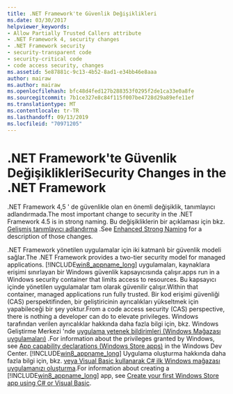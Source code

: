 ```yaml
---
title: .NET Framework'te Güvenlik Değişiklikleri
ms.date: 03/30/2017
helpviewer_keywords:
- Allow Partially Trusted Callers attribute
- .NET Framework 4, security changes
- .NET Framework security
- security-transparent code
- security-critical code
- code access security, changes
ms.assetid: 5e87881c-9c13-4b52-8ad1-e34bb46e8aaa
author: mairaw
ms.author: mairaw
ms.openlocfilehash: bfc48d4fed127b288353f0295f2de1ca33e0a8fe
ms.sourcegitcommit: 7b1ce327e8c84f115f007be4728d29a89efe11ef
ms.translationtype: MT
ms.contentlocale: tr-TR
ms.lasthandoff: 09/13/2019
ms.locfileid: "70971205"
---
```

# <a name="security-changes-in-the-net-framework"></a><span data-ttu-id="ddd37-102">.NET Framework'te Güvenlik Değişiklikleri</span><span class="sxs-lookup"><span data-stu-id="ddd37-102">Security Changes in the .NET Framework</span></span>
<span data-ttu-id="ddd37-103">.NET Framework 4,5 ' de güvenlikle olan en önemli değişiklik, tanımlayıcı adlandırmada.</span><span class="sxs-lookup"><span data-stu-id="ddd37-103">The most important change to security in the .NET Framework 4.5 is in strong naming.</span></span> <span data-ttu-id="ddd37-104">Bu değişikliklerin bir açıklaması için bkz. [Gelişmiş tanımlayıcı adlandırma](../../standard/assembly/enhanced-strong-naming.md) .</span><span class="sxs-lookup"><span data-stu-id="ddd37-104">See [Enhanced Strong Naming](../../standard/assembly/enhanced-strong-naming.md) for a description of those changes.</span></span>  
  
 <span data-ttu-id="ddd37-105">.NET Framework yönetilen uygulamalar için iki katmanlı bir güvenlik modeli sağlar.</span><span class="sxs-lookup"><span data-stu-id="ddd37-105">The .NET Framework provides a two-tier security model for managed applications.</span></span> [!INCLUDE[win8_appname_long](../../../includes/win8-appname-long-md.md)] <span data-ttu-id="ddd37-106">uygulamaları, kaynaklara erişimi sınırlayan bir Windows güvenlik kapsayıcısında çalışır.</span><span class="sxs-lookup"><span data-stu-id="ddd37-106">apps run in a Windows security container that limits access to resources.</span></span> <span data-ttu-id="ddd37-107">Bu kapsayıcı içinde yönetilen uygulamalar tam olarak güvenilir çalışır.</span><span class="sxs-lookup"><span data-stu-id="ddd37-107">Within that container, managed applications run fully trusted.</span></span> <span data-ttu-id="ddd37-108">Bir kod erişimi güvenliği (CAS) perspektifinden, bir geliştiricinin ayrıcalıkları yükseltmek için yapabileceği bir şey yoktur.</span><span class="sxs-lookup"><span data-stu-id="ddd37-108">From a code access security (CAS) perspective, there is nothing a developer can do to elevate privileges.</span></span> <span data-ttu-id="ddd37-109">Windows tarafından verilen ayrıcalıklar hakkında daha fazla bilgi için, bkz. Windows Geliştirme Merkezi 'nde [uygulama yetenek bildirimleri (Windows Mağazası uygulamaları)](https://go.microsoft.com/fwlink/?LinkId=230436) .</span><span class="sxs-lookup"><span data-stu-id="ddd37-109">For information about the privileges granted by Windows, see [App capability declarations (Windows Store apps)](https://go.microsoft.com/fwlink/?LinkId=230436) in the Windows Dev Center.</span></span> <span data-ttu-id="ddd37-110">[!INCLUDE[win8_appname_long](../../../includes/win8-appname-long-md.md)] Uygulama oluşturma hakkında daha fazla bilgi için, bkz. [veya Visual Basic kullanarak C# ilk Windows mağazası uygulamanızı oluşturma](https://go.microsoft.com/fwlink/?LinkId=230461).</span><span class="sxs-lookup"><span data-stu-id="ddd37-110">For information about creating a [!INCLUDE[win8_appname_long](../../../includes/win8-appname-long-md.md)] app, see [Create your first Windows Store app using C# or Visual Basic](https://go.microsoft.com/fwlink/?LinkId=230461).</span></span>
